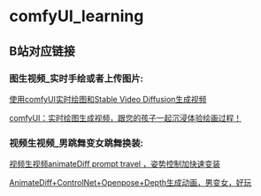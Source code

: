 # comfyUI_learning

## B站对应链接

### 图生视频_实时手绘或者上传图片:

[使用comfyUI实时绘图和Stable Video Diffusion生成视频](https://www.bilibili.com/video/BV1dc411z72m/)



[comfyUI：实时绘图生成视频，跟您的孩子一起沉浸体验绘画过程！](https://www.bilibili.com/video/BV1X94y1E73R/)

### 视频生视频_男跳舞变女跳舞换装:

[视频生视频animateDiff prompt travel ，姿势控制加快速变装](https://www.bilibili.com/video/BV1s34y1c71u/)

[AnimateDiff+ControlNet+Openpose+Depth生成动画，男变女，好玩](https://www.bilibili.com/video/BV1YN4y1e7Hn/)




